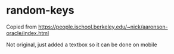 # random-keys

Copied from https://people.ischool.berkeley.edu/~nick/aaronson-oracle/index.html

Not original, just added a textbox so it can be done on mobile